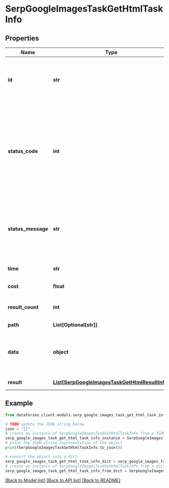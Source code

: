 # SerpGoogleImagesTaskGetHtmlTaskInfo


## Properties

Name | Type | Description | Notes
------------ | ------------- | ------------- | -------------
**id** | **str** | task identifier unique task identifier in our system in the UUID format | [optional] 
**status_code** | **int** | status code of the task generated by DataForSEO, can be within the following range: 10000-60000 you can find the full list of the response codes here | [optional] 
**status_message** | **str** | informational message of the task you can find the full list of general informational messages here | [optional] 
**time** | **str** | execution time, seconds | [optional] 
**cost** | **float** | total tasks cost, USD | [optional] 
**result_count** | **int** | number of elements in the result array | [optional] 
**path** | **List[Optional[str]]** | URL path | [optional] 
**data** | **object** | contains the same parameters that you specified in the POST request | [optional] 
**result** | [**List[SerpGoogleImagesTaskGetHtmlResultInfo]**](SerpGoogleImagesTaskGetHtmlResultInfo.md) | array of results | [optional] 

## Example

```python
from dataforseo_client.models.serp_google_images_task_get_html_task_info import SerpGoogleImagesTaskGetHtmlTaskInfo

# TODO update the JSON string below
json = "{}"
# create an instance of SerpGoogleImagesTaskGetHtmlTaskInfo from a JSON string
serp_google_images_task_get_html_task_info_instance = SerpGoogleImagesTaskGetHtmlTaskInfo.from_json(json)
# print the JSON string representation of the object
print(SerpGoogleImagesTaskGetHtmlTaskInfo.to_json())

# convert the object into a dict
serp_google_images_task_get_html_task_info_dict = serp_google_images_task_get_html_task_info_instance.to_dict()
# create an instance of SerpGoogleImagesTaskGetHtmlTaskInfo from a dict
serp_google_images_task_get_html_task_info_from_dict = SerpGoogleImagesTaskGetHtmlTaskInfo.from_dict(serp_google_images_task_get_html_task_info_dict)
```
[[Back to Model list]](../README.md#documentation-for-models) [[Back to API list]](../README.md#documentation-for-api-endpoints) [[Back to README]](../README.md)



